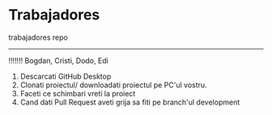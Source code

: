 # Trabajadores
 trabajadores repo

------------------------

!!!!!!! Bogdan, Cristi, Dodo, Edi

1. Descarcati GitHub Desktop
2. Clonati proiectul/ downloadati proiectul pe PC'ul vostru.
3. Faceti ce schimbari vreti la proiect
4. Cand dati Pull Request aveti grija sa fiti pe branch'ul development
